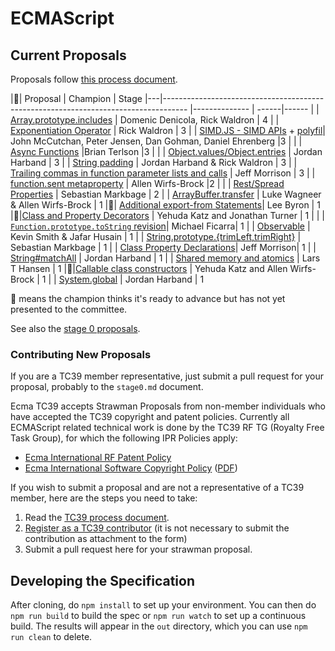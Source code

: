 ECMAScript
====


## Current Proposals
Proposals follow [this process document](https://tc39.github.io/process-document/).

|🚀| Proposal                                                                                             | Champion      | Stage
|---|------------------------------------------------------------------------------------                 |-------------- | ------|------
| | [Array.prototype.includes](https://github.com/tc39/Array.prototype.includes/) | Domenic Denicola, Rick Waldron | 4
| | [Exponentiation Operator](https://github.com/rwaldron/exponentiation-operator) | Rick Waldron | 3
| | [SIMD.JS - SIMD APIs](https://docs.google.com/presentation/d/1MY9NHrHmL7ma7C8dyNXvmYNNGgVmmxXk8ZIiQtPlfH4/edit?usp=sharing) +  [polyfil](http://tc39.github.io/ecmascript_simd/)| John McCutchan, Peter Jensen, Dan Gohman, Daniel Ehrenberg |3      |
| | [Async Functions](https://github.com/tc39/ecmascript-asyncawait)                                |Brian Terlson    |3      |
| | [Object.values/Object.entries](https://github.com/tc39/proposal-object-values-entries) | Jordan Harband | 3
| | [String padding](https://github.com/tc39/proposal-string-pad-start-end) | Jordan Harband & Rick Waldron | 3
| | [Trailing commas in function parameter lists and calls](https://jeffmo.github.io/es-trailing-function-commas/) | Jeff Morrison | 3
| | [function.sent metaproperty](https://github.com/allenwb/ESideas/blob/master/Generator%20metaproperty.md) |  Allen Wirfs-Brock |2      |
| | [Rest/Spread Properties](https://github.com/sebmarkbage/ecmascript-rest-spread) | Sebastian Markbage | 2
| | [ArrayBuffer.transfer](https://gist.github.com/lukewagner/2735af7eea411e18cf20) | Luke Wagneer & Allen Wirfs-Brock | 1
|🚀| [Additional export-from Statements](https://github.com/leebyron/ecmascript-more-export-from)| Lee Byron | 1
|🚀|[Class and Property Decorators](https://github.com/wycats/javascript-decorators/blob/master/README.md) | Yehuda Katz and Jonathan Turner | 1 |
| | [`Function.prototype.toString` revision](https://github.com/michaelficarra/Function-prototype-toString-revision)| Michael Ficarra| 1
| | [Observable](https://github.com/zenparsing/es-observable) | Kevin Smith & Jafar Husain | 1
| | [String.prototype.{trimLeft,trimRight}](https://github.com/sebmarkbage/ecmascript-string-left-right-trim) | Sebastian Markbage | 1
| | [Class Property Declarations](https://github.com/jeffmo/es-class-fields-and-static-properties)| Jeff Morrison| 1
| | [String#matchAll](https://github.com/tc39/String.prototype.matchAll) | Jordan Harband | 1
| | [Shared memory and atomics](https://github.com/lars-t-hansen/ecmascript_sharedmem) | Lars T Hansen | 1
|🚀|[Callable class constructors](https://github.com/tc39/ecma262/blob/master/workingdocs/callconstructor.md) | Yehuda Katz and Allen Wirfs-Brock | 1
| | [System.global](https://github.com/tc39/proposal-global) | Jordan Harband | 1


🚀 means the champion thinks it's ready to advance but has not yet presented to the committee.

See also the [stage 0 proposals](stage0.md).

### Contributing New Proposals
If you are a TC39 member representative, just submit a pull request for your proposal, probably to the `stage0.md` document.

Ecma TC39 accepts Strawman Proposals from non-member individuals who have accepted the TC39 copyright and patent policies. Currently all ECMAScript related technical work is done by the TC39 RF TG (Royalty Free Task Group), for which the following IPR Policies apply:

  * [Ecma International RF Patent Policy](http://www.ecma-international.org/memento/Policies/Ecma_Royalty-Free_Patent_Policy_Extension_Option.htm)
  * [Ecma International Software Copyright Policy](http://www.ecma-international.org/memento/Policies/Ecma_Policy_on_Submission_Inclusion_and_Licensing_of_Software.htm) ([PDF](http://www.ecma-international.org/memento/Policies/Ecma_Policy_on_Submission_Inclusion_and_Licensing_of_Software.pdf))

If you wish to submit a proposal and are not a representative of a TC39 member, here are the steps you need to take:

  1. Read the  [TC39 process document](https://tc39.github.io/process-document/).
  2. [Register as a TC39 contributor](http://www.ecma-international.org/memento/register_TC39_Royalty_Free_Task_Group.php) (it is not necessary to submit the contribution as attachment to the form)
  3. Submit a pull request here for your strawman proposal.

## Developing the Specification

After cloning, do `npm install` to set up your environment. You can then do `npm run build` to build the spec or `npm run watch` to set up a continuous build. The results will appear in the `out` directory, which you can use `npm run clean` to delete.
